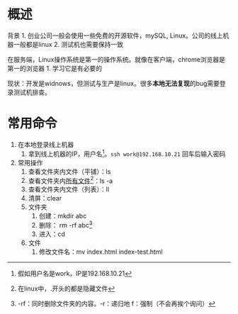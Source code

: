 # 概述
背景
	1. 创业公司一般会使用一些免费的开源软件，mySQL, Linux。公司的线上机器一般都是linux
	2. 测试机也需要保持一致

在服务端，Linux操作系统是第一的操作系统。就像在客户端，chrome浏览器是第一的浏览器
	1. 学习它是有必要的

现状：开发是widnows，但测试与生产是linux。很多**本地无法复现**的bug需要登录测试机排查。
# 常用命令
1. 在本地登录线上机器
	1. 拿到线上机器的IP，用户名[^1]。`ssh work@192.168.10.21` 回车后输入密码
2. 常用操作
	1. 查看文件夹内文件（平铺）：ls
	2. 查看文件夹内<u>所有文件</u>[^2]：ls -a
	3. 查看文件夹内文件（列表）：ll
	4. 清屏：clear
	5. 文件夹
		1. 创建：mkdir abc
		2. 删除： rm -rf abc[^3] 
		3. 进入：cd
	6. 文件
		1. 修改文件名：mv index.html index-test.html

[^1]: 假如用户名是work，IP是192.168.10.21
[^2]: 在linux中，.开头的都是隐藏文件
[^3]: -rf：同时删除文件夹的内容。-r：递归地  f：强制（不会再挨个询问）